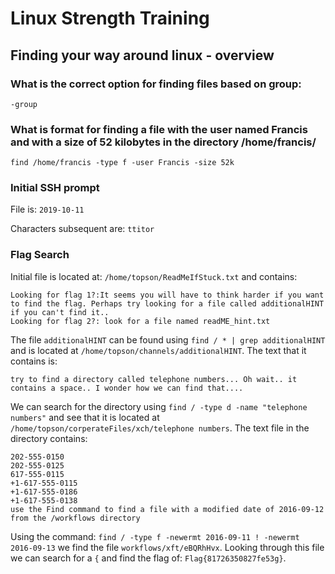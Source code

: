 # Linux Strength Training

## Finding your way around linux - overview

### What is the correct option for finding files based on group:
`-group`

### What is format for finding a file with the user named Francis and with a size of 52 kilobytes in the directory /home/francis/
`find /home/francis -type f -user Francis -size 52k`

### Initial SSH prompt

File is: `2019-10-11`

Characters subsequent are: `ttitor`

### Flag Search
Initial file is located at: `/home/topson/ReadMeIfStuck.txt` and contains:
```
Looking for flag 1?:It seems you will have to think harder if you want to find the flag. Perhaps try looking for a file called additionalHINT if you can't find it..
Looking for flag 2?: look for a file named readME_hint.txt
```
The file `additionalHINT` can be found using `find / * | grep additionalHINT` and is located at `/home/topson/channels/additionalHINT`. The text that it contains is:
```
try to find a directory called telephone numbers... Oh wait.. it  contains a space.. I wonder how we can find that....
```
We can search for the directory using `find / -type d -name "telephone numbers"` and see that it is located at `/home/topson/corperateFiles/xch/telephone numbers`. The text file in the directory contains:
```
202-555-0150
202-555-0125
617-555-0115
+1-617-555-0115 
+1-617-555-0186
+1-617-555-0138
use the Find command to find a file with a modified date of 2016-09-12 from the /workflows directory
```
Using the command: `find / -type f -newermt 2016-09-11 ! -newermt 2016-09-13` we find the file `workflows/xft/eBQRhHvx`. Looking through this file we can search for a `{` and find the flag of: `Flag{81726350827fe53g}`.